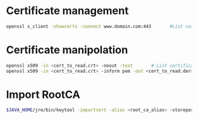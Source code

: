 # Certificate management

```bash
openssl s_client -showcerts -connect www.domain.com:443       #List certificate chain


```

# Certificate manipolation
```bash
openssl x509 -in <cert_to_read.crt> -noout -text       # List certificate chain on pem
openssl x509 -in <cert_to_read.crt> -inform pem -out <cert_to_read.der> -outform der # Convert cert from pem to der
```


# Import RootCA
```bash
$JAVA_HOME/jre/bin/keytool -importcert -alias <root_ca_alias> -storepass <storepass> -keystore <trust_store> -file <root_ca_der_cert>
```
